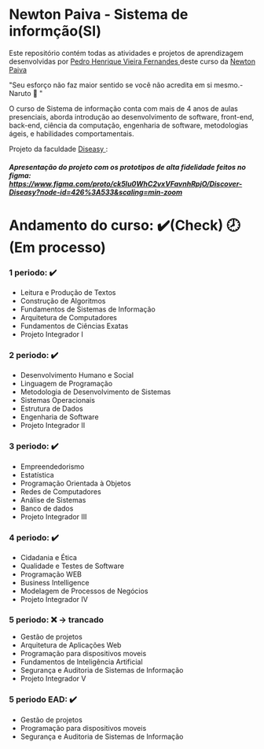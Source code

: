 # Newton Paiva - Sistema de informção(SI) 

Este repositório contém todas as atividades e projetos de aprendizagem desenvolvidas por <a href="https://www.linkedin.com/in/pedro-henrique-vieira-fernandes/">Pedro Henrique Vieira Fernandes </a> deste curso da <a href ="https://www.newtonpaiva.br/cursos/graduacao-presencial/sistemas-de-informacao/">Newton Paiva </a>

"Seu esforço não faz maior sentido se você não acredita em si mesmo.- Naruto 🍜 "

O curso de Sistema de informação conta com mais de 4 anos de aulas presenciais, aborda introdução ao desenvolvimento de software, front-end, back-end, ciência da computação, engenharia de software, metodologias ágeis, e habilidades comportamentais.

Projeto da faculdade  <a href=https://github.com/PedrohvFernandes/Diseasy> Diseasy </a>:
##### Apresentação do projeto com os prototipos de alta fidelidade feitos no figma: https://www.figma.com/proto/ck5lu0WhC2vxVFavnhRpjO/Discover-Diseasy?node-id=426%3A533&scaling=min-zoom


# Andamento do curso: ✔️(Check) 🕗(Em processo)

### 1 periodo: ✔️
   - Leitura e Produção de Textos
   - Construção de Algoritmos
   - Fundamentos de Sistemas de Informação
   - Arquitetura de Computadores
   - Fundamentos de Ciências Exatas
   - Projeto Integrador I
  
### 2 periodo: ✔️
  - Desenvolvimento Humano e Social
  - Linguagem de Programação
  - Metodologia de Desenvolvimento de Sistemas
  - Sistemas Operacionais
  - Estrutura de Dados
  - Engenharia de Software
  - Projeto Integrador II

### 3 periodo: ✔️
  - Empreendedorismo
  - Estatística
  - Programação Orientada à Objetos
  - Redes de Computadores
  - Análise de Sistemas
  - Banco de dados
  - Projeto Integrador III
  
### 4 periodo: ✔️
  - Cidadania e Ética
  - Qualidade e Testes de Software
  - Programação WEB
  - Business Intelligence
  - Modelagem de Processos de Negócios
  - Projeto Integrador IV

### 5 periodo: ❌ -> trancado
  - Gestão de projetos
  - Arquitetura de Aplicações Web
  - Programação para dispositivos moveis
  - Fundamentos de Inteligência Artificial
  - Segurança e Auditoria de Sistemas de Informação
  - Projeto Integrador V

  ### 5 periodo EAD: ✔️
  - Gestão de projetos
  - Programação para dispositivos moveis
  - Segurança e Auditoria de Sistemas de Informação
